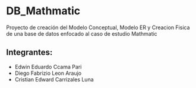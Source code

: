 # DB_Mathmatic
Proyecto de creación del Modelo Conceptual, Modelo ER y Creacion Fisica de una base de datos enfocado al caso de estudio Mathmatic
## Integrantes:
- Edwin Eduardo Ccama Pari
- Diego Fabrizio Leon Araujo
- Cristian Edward Carrizales Luna
